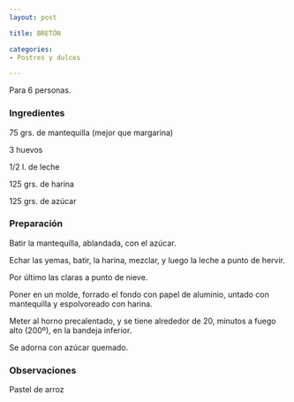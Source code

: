 ```yaml
---
layout: post

title: BRETÓN

categories:
- Postres y dulces

---
```

Para 6 personas.

<h3>Ingredientes</h3>

75 grs. de mantequilla (mejor que margarina)

3 huevos

1/2 l. de leche

125 grs. de harina

125 grs. de azúcar

<h3>Preparación</h3>

Batir la mantequilla, ablandada, con el azúcar.

Echar las yemas, batir, la harina, mezclar, y luego la leche a punto de hervir.

Por último las claras a punto de nieve.

Poner en un molde, forrado el fondo con papel de aluminio, untado con mantequilla y espolvoreado con harina.

Meter al horno precalentado, y se tiene alrededor de 20, minutos a fuego alto (200&ordm;), en la bandeja inferior.

Se adorna con azúcar quemado.

<h3>Observaciones</h3>

Pastel de arroz

